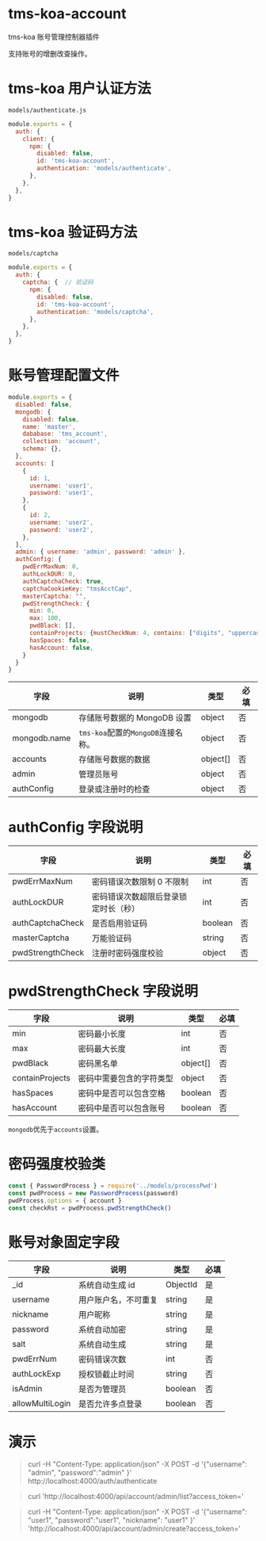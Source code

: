 # tms-koa-account

tms-koa 账号管理控制器插件

支持账号的增删改查操作。

# tms-koa 用户认证方法

`models/authenticate.js`

```javascript
module.exports = {
  auth: {
    client: {
      npm: {
        disabled: false,
        id: 'tms-koa-account',
        authentication: 'models/authenticate',
      },
    },
  },
}
```

# tms-koa 验证码方法

`models/captcha`

```javascript
module.exports = {
  auth: {
    captcha: {  // 验证码
      npm: {
        disabled: false,
        id: 'tms-koa-account',
        authentication: 'models/captcha',
      },
    },
  },
}
```

# 账号管理配置文件

```javascript
module.exports = {
  disabled: false,
  mongodb: {
    disabled: false,
    name: 'master',
    dababase: 'tms_account',
    collection: 'account',
    schema: {},
  },
  accounts: [
    {
      id: 1,
      username: 'user1',
      password: 'user1',
    },
    {
      id: 2,
      username: 'user2',
      password: 'user2',
    },
  ],
  admin: { username: 'admin', password: 'admin' },
  authConfig: {
    pwdErrMaxNum: 0,
    authLockDUR: 0, 
    authCaptchaCheck: true,
    captchaCookieKey: "tmsAcctCap",
    masterCaptcha: "",
    pwdStrengthCheck: {
      min: 0,
      max: 100,
      pwdBlack: [],
      containProjects: {mustCheckNum: 4, contains: ["digits", "uppercase", "lowercase", "symbols"]},
      hasSpaces: false,
      hasAccount: false,
    }
  }
}
```

| 字段         | 说明                               | 类型     | 必填 |
| ------------ | ---------------------------------- | -------- | ---- |
| mongodb      | 存储账号数据的 MongoDB 设置        | object   | 否   |
| mongodb.name | `tms-koa`配置的`MongoDB`连接名称。 | object   | 否   |
| accounts     | 存储账号数据的数据                 | object[] | 否   |
| admin        | 管理员账号                         | object   | 否   |
| authConfig   | 登录或注册时的检查                 | object   | 否   |

# authConfig 字段说明

| 字段                    | 说明                               | 类型     | 必填 |
| ----------------------- | ---------------------------------- | -------- | ---- |
| pwdErrMaxNum            | 密码错误次数限制 0 不限制           | int   | 否   |
| authLockDUR             | 密码错误次数超限后登录锁定时长（秒） | int   | 否   |
| authCaptchaCheck        | 是否启用验证码                    | boolean | 否   |
| masterCaptcha           | 万能验证码                         | string   | 否   |
| pwdStrengthCheck        | 注册时密码强度校验                 | object   | 否   |

# pwdStrengthCheck 字段说明

| 字段           | 说明                             | 类型     | 必填 |
| -------------- | ------------------------------- | -------- | ---- |
| min            | 密码最小长度                     | int      | 否   |
| max            | 密码最大长度                     | int      | 否   |
| pwdBlack       | 密码黑名单                       | object[] | 否   |
| containProjects| 密码中需要包含的字符类型          | object   | 否   |
| hasSpaces      | 密码中是否可以包含空格            | boolean  | 否   |
| hasAccount      | 密码中是否可以包含账号           | boolean  | 否   |

`mongodb`优先于`accounts`设置。

# 密码强度校验类

```javascript
const { PasswordProcess } = require('../models/processPwd')
const pwdProcess = new PasswordProcess(password)
pwdProcess.options = { account }
const checkRst = pwdProcess.pwdStrengthCheck()
```

# 账号对象固定字段

| 字段              | 说明                 | 类型     | 必填 |
| ----------------- | -------------------- | -------- | ---- |
| \_id              | 系统自动生成 id       | ObjectId | 是   |
| username          | 用户账户名，不可重复  | string   | 是   |
| nickname          | 用户昵称              | string   | 是   |
| password          | 系统自动加密          | string   | 是   |
| salt              | 系统自动生成          | string   | 是   |
| pwdErrNum         |  密码错误次数         | int      | 否   |
| authLockExp       |  授权锁截止时间       | string   | 否   |
| isAdmin           | 是否为管理员          | boolean  | 否   |
| allowMultiLogin   | 是否允许多点登录      | boolean  | 否   |

# 演示

> curl -H "Content-Type: application/json" -X POST -d '{"username": "admin", "password":"admin" }' http://localhost:4000/auth/authenticate

> curl 'http://localhost:4000/api/account/admin/list?access_token='

> curl -H "Content-Type: application/json" -X POST -d '{"username": "user1", "password":"user1", "nickname": "user1" }' 'http://localhost:4000/api/account/admin/create?access_token='
